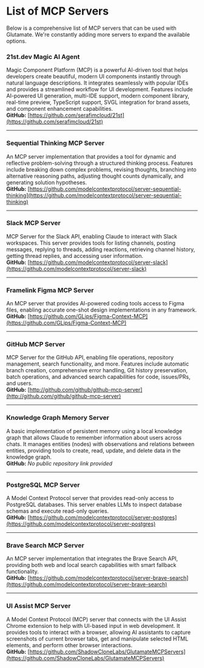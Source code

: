# List of MCP Servers

Below is a comprehensive list of MCP servers that can be used with Glutamate. We're constantly adding more servers to expand the available options.

### 21st.dev Magic AI Agent

Magic Component Platform (MCP) is a powerful AI-driven tool that helps developers create beautiful, modern UI components instantly through natural language descriptions. It integrates seamlessly with popular IDEs and provides a streamlined workflow for UI development. Features include AI-powered UI generation, multi-IDE support, modern component library, real-time preview, TypeScript support, SVGL integration for brand assets, and component enhancement capabilities.  
**GitHub:** [https://github.com/serafimcloud/21st](https://github.com/serafimcloud/21st)

---

### Sequential Thinking MCP Server

An MCP server implementation that provides a tool for dynamic and reflective problem-solving through a structured thinking process. Features include breaking down complex problems, revising thoughts, branching into alternative reasoning paths, adjusting thought counts dynamically, and generating solution hypotheses.  
**GitHub:** [https://github.com/modelcontextprotocol/server-sequential-thinking](https://github.com/modelcontextprotocol/server-sequential-thinking)

---

### Slack MCP Server

MCP Server for the Slack API, enabling Claude to interact with Slack workspaces. This server provides tools for listing channels, posting messages, replying to threads, adding reactions, retrieving channel history, getting thread replies, and accessing user information.  
**GitHub:** [https://github.com/modelcontextprotocol/server-slack](https://github.com/modelcontextprotocol/server-slack)

---

### Framelink Figma MCP Server

An MCP server that provides AI-powered coding tools access to Figma files, enabling accurate one-shot design implementations in any framework.  
**GitHub:** [https://github.com/GLips/Figma-Context-MCP](https://github.com/GLips/Figma-Context-MCP)

---

### GitHub MCP Server

MCP Server for the GitHub API, enabling file operations, repository management, search functionality, and more. Features include automatic branch creation, comprehensive error handling, Git history preservation, batch operations, and advanced search capabilities for code, issues/PRs, and users.  
**GitHub:** [http://github.com/github/github-mcp-server](http://github.com/github/github-mcp-server)

---

### Knowledge Graph Memory Server

A basic implementation of persistent memory using a local knowledge graph that allows Claude to remember information about users across chats. It manages entities (nodes) with observations and relations between entities, providing tools to create, read, update, and delete data in the knowledge graph.  
**GitHub:** _No public repository link provided_

---

### PostgreSQL MCP Server

A Model Context Protocol server that provides read-only access to PostgreSQL databases. This server enables LLMs to inspect database schemas and execute read-only queries.  
**GitHub:** [https://github.com/modelcontextprotocol/server-postgres](https://github.com/modelcontextprotocol/server-postgres)

---

### Brave Search MCP Server

An MCP server implementation that integrates the Brave Search API, providing both web and local search capabilities with smart fallback functionality.  
**GitHub:** [https://github.com/modelcontextprotocol/server-brave-search](https://github.com/modelcontextprotocol/server-brave-search)

---

### UI Assist MCP Server

A Model Context Protocol (MCP) server that connects with the UI Assist Chrome extension to help with UI-based input in web development. It provides tools to interact with a browser, allowing AI assistants to capture screenshots of current browser tabs, get and manipulate selected HTML elements, and perform other browser interactions.  
**GitHub:** [https://github.com/ShadowCloneLabs/GlutamateMCPServers](https://github.com/ShadowCloneLabs/GlutamateMCPServers)
